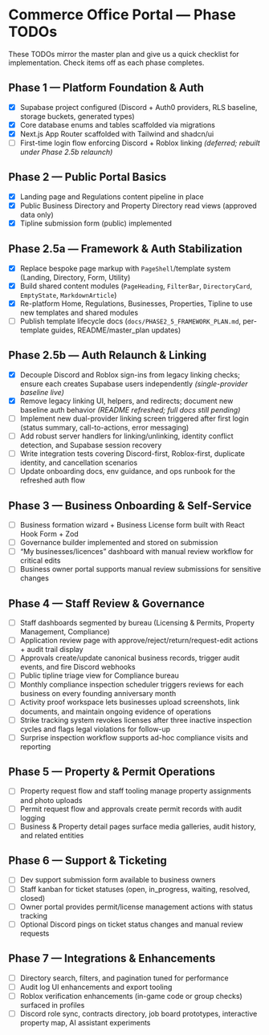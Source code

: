 # Commerce Office Portal — Phase TODOs

These TODOs mirror the master plan and give us a quick checklist for implementation. Check items off as each phase completes.

## Phase 1 — Platform Foundation & Auth
- [x] Supabase project configured (Discord + Auth0 providers, RLS baseline, storage buckets, generated types)
- [x] Core database enums and tables scaffolded via migrations
- [x] Next.js App Router scaffolded with Tailwind and shadcn/ui
- [ ] First-time login flow enforcing Discord + Roblox linking _(deferred; rebuilt under Phase 2.5b relaunch)_

## Phase 2 — Public Portal Basics
- [x] Landing page and Regulations content pipeline in place
- [x] Public Business Directory and Property Directory read views (approved data only)
- [x] Tipline submission form (public) implemented

## Phase 2.5a — Framework & Auth Stabilization
- [x] Replace bespoke page markup with `PageShell`/template system (Landing, Directory, Form, Utility)
- [x] Build shared content modules (`PageHeading`, `FilterBar`, `DirectoryCard`, `EmptyState`, `MarkdownArticle`)
- [x] Re-platform Home, Regulations, Businesses, Properties, Tipline to use new templates and shared modules
- [ ] Publish template lifecycle docs (`docs/PHASE2_5_FRAMEWORK_PLAN.md`, per-template guides, README/master_plan updates)

## Phase 2.5b — Auth Relaunch & Linking
- [x] Decouple Discord and Roblox sign-ins from legacy linking checks; ensure each creates Supabase users independently *(single-provider baseline live)*
- [x] Remove legacy linking UI, helpers, and redirects; document new baseline auth behavior *(README refreshed; full docs still pending)*
- [ ] Implement new dual-provider linking screen triggered after first login (status summary, call-to-actions, error messaging)
- [ ] Add robust server handlers for linking/unlinking, identity conflict detection, and Supabase session recovery
- [ ] Write integration tests covering Discord-first, Roblox-first, duplicate identity, and cancellation scenarios
- [ ] Update onboarding docs, env guidance, and ops runbook for the refreshed auth flow

## Phase 3 — Business Onboarding & Self-Service
- [ ] Business formation wizard + Business License form built with React Hook Form + Zod
- [ ] Governance builder implemented and stored on submission
- [ ] “My businesses/licences” dashboard with manual review workflow for critical edits
- [ ] Business owner portal supports manual review submissions for sensitive changes

## Phase 4 — Staff Review & Governance
- [ ] Staff dashboards segmented by bureau (Licensing & Permits, Property Management, Compliance)
- [ ] Application review page with approve/reject/return/request-edit actions + audit trail display
- [ ] Approvals create/update canonical business records, trigger audit events, and fire Discord webhooks
- [ ] Public tipline triage view for Compliance bureau
- [ ] Monthly compliance inspection scheduler triggers reviews for each business on every founding anniversary month
- [ ] Activity proof workspace lets businesses upload screenshots, link documents, and maintain ongoing evidence of operations
- [ ] Strike tracking system revokes licenses after three inactive inspection cycles and flags legal violations for follow-up
- [ ] Surprise inspection workflow supports ad-hoc compliance visits and reporting

## Phase 5 — Property & Permit Operations
- [ ] Property request flow and staff tooling manage property assignments and photo uploads
- [ ] Permit request flow and approvals create permit records with audit logging
- [ ] Business & Property detail pages surface media galleries, audit history, and related entities

## Phase 6 — Support & Ticketing
- [ ] Dev support submission form available to business owners
- [ ] Staff kanban for ticket statuses (open, in_progress, waiting, resolved, closed)
- [ ] Owner portal provides permit/license management actions with status tracking
- [ ] Optional Discord pings on ticket status changes and manual review requests

## Phase 7 — Integrations & Enhancements
- [ ] Directory search, filters, and pagination tuned for performance
- [ ] Audit log UI enhancements and export tooling
- [ ] Roblox verification enhancements (in-game code or group checks) surfaced in profiles
- [ ] Discord role sync, contracts directory, job board prototypes, interactive property map, AI assistant experiments
